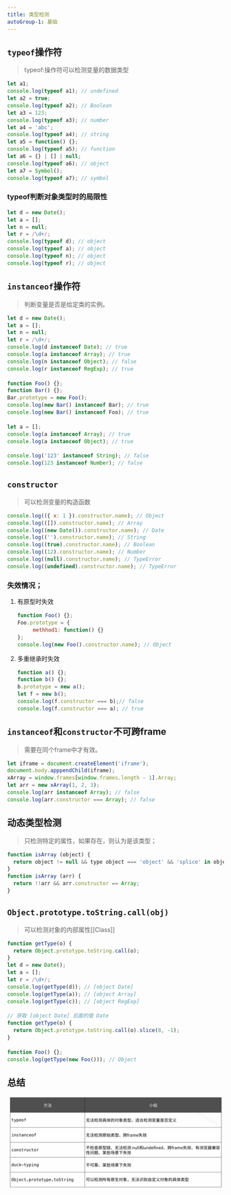 ```yaml
---
title: 类型检测
autoGroup-1: 基础
---
```


## `typeof`操作符

> typeof:操作符可以检测变量的数据类型

```javascript
let a1;
console.log(typeof a1); // undefined
let a2 = true;
console.log(typeof a2); // Boolean
let a3 = 123;
console.log(typeof a3); // number
let a4 = 'abc';
console.log(typeof a4); // string
let a5 = function() {};
console.log(typeof a5); // function
let a6 = {} | [] | null;
console.log(typeof a6); // object
let a7 = Symbol();
console.log(typeof a7); // symbol
```

### typeof判断对象类型时的局限性

```javaScript
let d = new Date();
let a = [];
let n = null;
let r = /\d+/;
console.log(typeof d); // object
console.log(typeof a); // object
console.log(typeof n); // object
console.log(typeof r); // object
```

## `instanceof`操作符

> 判断变量是否是给定类的实例。

```javascript
let d = new Date();
let a = [];
let n = null;
let r = /\d+/;
console.log(d instanceof Date); // true
console.log(a instanceof Array); // true
console.log(n instanceof Object); // false
console.log(r instanceof RegExp); // true

function Foo() {};
function Bar() {};
Bar.prototype = new Foo();
console.log(new Bar() instanceof Bar); // true
console.log(new Bar() instanceof Foo); // true

let a = [];
console.log(a instanceof Array); // true
console.log(a instanceof Object); // true

console.log('123' instanceof String); // false
console.log(123 instanceof Number); // false
```

## `constructor`

> 可以检测变量的构造函数

```javascript
console.log(({ x: 1 }).constructor.name); // Object
console.log(([]).constructor.name); // Array
console.log((new Date()).constructor.name); // Date
console.log(('').constructor.name); // String
console.log((true).constructor.name); // Boolean
console.log((12).constructor.name); // Number
console.log((null).constructor.name); // TypeError
console.log((undefined).constructor.name); // TypeError
```

### 失效情况；

1. 有原型时失效

   ```javascript
   function Foo() {};
   Foo.prototype = {
     	methhod1: function() {}
   };
   console.log(new Foo().constructor.name); // Object
   ```

2. 多重继承时失效

   ```javascript
   function a() {};
   function b() {};
   b.prototype = new a();
   let f = new b();
   console.log(f.constructor === b);// false
   console.log(f.constructor === a); // true
   ```

## `instanceof`和`constructor`不可跨frame

> 需要在同个frame中才有效。

```javascript
let iframe = document.createElement('iframe');
document.body.apppendChild(iframe);
xArray = window.frames[window.frames.length - 1].Array;
let arr = new xArray(1, 2, 3);
console.log(arr instanceof Array); // false
console.log(arr.constructor === Array); // false
```

## 动态类型检测

> 只检测特定的属性，如果存在，则认为是该类型；

```javascript
function isArray (object) {
  return object != null && type object === 'object' && 'splice' in object && 'join' in object;
}
function isArray (arr) {
  return !!arr && arr.constructor == Array;
}
```



## `Object.prototype.toString.call(obj)`

> 可以检测对象的内部属性[[Class]]

```javascript
function getType(o) {
  return Object.prototype.toString.call(o);
}
let d = new Date();
let a = [];
let r = /\d+/;
console.log(getType(d)); // [object Date]
console.log(getType(a)); // [object Array]
console.log(getType(c)); // [object RegExp]

// 获取 [object Date] 后面的值 Date
function getType(o) {
  return Object.prototype.toString.call(o).slice(8, -1);
}

function Foo() {};
console.log(getType(new Foo())); // Object
```

## 总结

![image-20210519230914488](assets/image-20210519230914488.png)